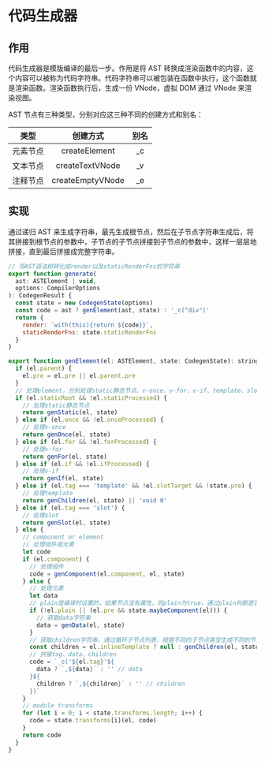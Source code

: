 # 代码生成器

## 作用

代码生成器是模版编译的最后一步。作用是将 AST 转换成渲染函数中的内容，这个内容可以被称为代码字符串。代码字符串可以被包装在函数中执行，这个函数就是渲染函数。渲染函数执行后，生成一份 VNode，虚拟 DOM 通过 VNode 来渲染视图。

AST 节点有三种类型，分别对应这三种不同的创建方式和别名：

|   类型   |     创建方式     | 别名 |
| :------: | :--------------: | :--: |
| 元素节点 |  createElement   | \_c  |
| 文本节点 | createTextVNode  | \_v  |
| 注释节点 | createEmptyVNode | \_e  |

## 实现

通过递归 AST 来生成字符串，最先生成根节点，然后在子节点字符串生成后，将其拼接到根节点的参数中，子节点的子节点拼接到子节点的参数中，这样一层层地拼接，直到最后拼接成完整字符串。

```js
// 将AST语法树转化成render以及staticRenderFns的字符串
export function generate(
  ast: ASTElement | void,
  options: CompilerOptions
): CodegenResult {
  const state = new CodegenState(options)
  const code = ast ? genElement(ast, state) : '_c("div")'
  return {
    render: `with(this){return ${code}}`,
    staticRenderFns: state.staticRenderFns
  }
}

export function genElement(el: ASTElement, state: CodegenState): string {
  if (el.parent) {
    el.pre = el.pre || el.parent.pre
  }
  // 处理element，分别处理static静态节点、v-once、v-for、v-if、template、slot以及组件或元素
  if (el.staticRoot && !el.staticProcessed) {
    // 处理static静态节点
    return genStatic(el, state)
  } else if (el.once && !el.onceProcessed) {
    // 处理v-once
    return genOnce(el, state)
  } else if (el.for && !el.forProcessed) {
    // 处理v-for
    return genFor(el, state)
  } else if (el.if && !el.ifProcessed) {
    // 处理v-if
    return genIf(el, state)
  } else if (el.tag === 'template' && !el.slotTarget && !state.pre) {
    // 处理template
    return genChildren(el, state) || 'void 0'
  } else if (el.tag === 'slot') {
    // 处理slot
    return genSlot(el, state)
  } else {
    // component or element
    // 处理组件或元素
    let code
    if (el.component) {
      // 处理组件
      code = genComponent(el.component, el, state)
    } else {
      // 处理元素
      let data
      // plain是编译时设置的，如果节点没有属性，则plain为true，通过plain判断是否需要获取节点的属性。
      if (!el.plain || (el.pre && state.maybeComponent(el))) {
        // 获取data字符串
        data = genData(el, state)
      }
      // 获取children字符串，通过循环子节点列表，根据不同的子节点类型生成不同的节点字符串并将其拼接到一起
      const children = el.inlineTemplate ? null : genChildren(el, state, true)
      // 拼接tag、data、children
      code = `_c('${el.tag}'${
        data ? `,${data}` : '' // data
      }${
        children ? `,${children}` : '' // children
      })`
    }
    // module transforms
    for (let i = 0; i < state.transforms.length; i++) {
      code = state.transforms[i](el, code)
    }
    return code
  }
}
```
